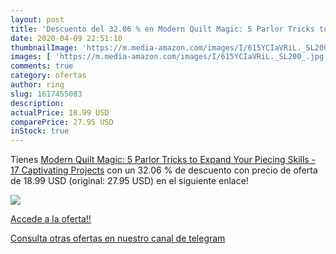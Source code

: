 ```yaml
---
layout: post
title: 'Descuento del 32.06 % en Modern Quilt Magic: 5 Parlor Tricks to E'
date: 2020-04-09 22:51:10
thumbnailImage: 'https://m.media-amazon.com/images/I/615YCIaVRiL._SL200_.jpg'
images: [ 'https://m.media-amazon.com/images/I/615YCIaVRiL._SL200_.jpg' ]
comments: true
category: ofertas
author: ring
slug: 1617455083
description:
actualPrice: 18.99 USD
comparePrice: 27.95 USD
inStock: true
---
```


Tienes [Modern Quilt Magic: 5 Parlor Tricks to Expand Your Piecing Skills - 17 Captivating Projects](https://www.amazon.com/dp/1617455083/?tag=redken08-20) con un 32.06 % de descuento con precio de oferta de 18.99 USD (original: 27.95 USD) en el siguiente enlace!

[![](https://m.media-amazon.com/images/I/615YCIaVRiL._SL200_.jpg)](https://www.amazon.com/dp/1617455083/?tag=redken08-20)

[Accede a la oferta!!](https://www.amazon.com/dp/1617455083/?tag=redken08-20)

[Consulta otras ofertas en nuestro canal de telegram](https://t.me/s/ofertas25)
